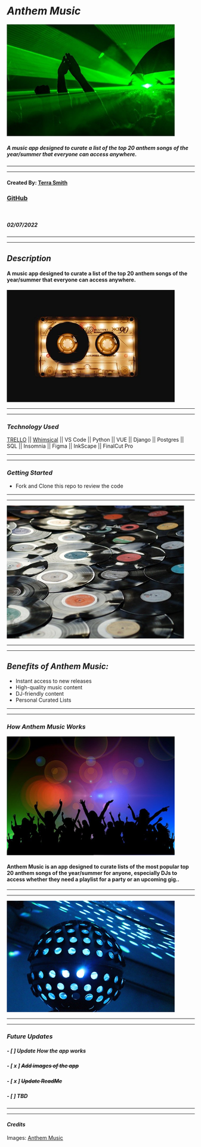 # **_*Anthem Music*_**

<img src=images/party.jpeg alt="Anthem Music" width="450" />

##### A music app designed to curate a list of the top 20 anthem songs of the year/summer that everyone can access anywhere.

---

---

#### Created By: [Terra Smith](https://www.linkedin.com/in/terratori/)

### [GitHub](https://www.github/Terra-06.com)

<br>

##### 02/07/2022

---

---

## **_Description_**

#### A music app designed to curate a list of the top 20 anthem songs of the year/summer that everyone can access anywhere. <br>

<img src=images/tape_music.jpeg alt="Anthem Music" width="450" />

---

---

### **_Technology Used_**

[TRELLO](https://trello.com/b/NZ0hAGwT/anthem-app) || [Whimsical](https://whimsical.com/anthem-app-6Rky8LwLUik2iVSwjjq6ti) || VS Code || Python || VUE || Django || Postgres || SQL || Insomnia || Figma || InkScape || FinalCut Pro

---

---

### **_Getting Started_**

-  Fork and Clone this repo to review the code

---

---

<img src=images/vinyl.jpeg alt="Anthem Music" width="475" />

---

---

## **_Benefits of Anthem Music:_**

-  Instant access to new releases
-  High-quality music content
-  DJ-friendly content
-  Personal Curated Lists

---

---

### **_How Anthem Music Works_**

<img src=images/cheers_party.jpeg alt="Anthem Music" width="450" />

#### Anthem Music is an app designed to curate lists of the most popular top 20 anthem songs of the year/summer for anyone, especially DJs to access whether they need a playlist for a party or an upcoming gig..<br>

---

---

<img src=images/dj_discoball.jpeg alt="Anthem Music" width="450" />

---

---

### **_Future Updates_**

##### - [ ] Update How the app works

##### - [ x ] ~~Add images of the app~~

##### - [ x ] ~~Update ReadMe~~

##### - [ ] TBD

---

---

#### **_Credits_**

Images: [Anthem Music](https://.com/)
